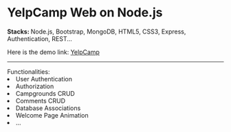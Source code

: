 # YelpCamp Web on Node.js
<strong>Stacks: </strong>Node.js, Bootstrap, MongoDB, HTML5, CSS3, Express, Authentication, REST...

<a>Here is the demo link: <a href="https://yelp-campings.herokuapp.com/">YelpCamp</a>
<hr>
Functionalities:
<li>User Authentication</li>
<li>Authorization</li>
<li>Campgrounds CRUD</li>
<li>Comments CRUD</li>
<li>Database Associations</li>
<li>Welcome Page Animation</li>
<li>...</li>


